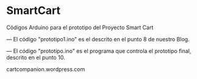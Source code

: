 # SmartCart



Códigos Arduino para el prototipo del Proyecto Smart Cart

— El código "prototipo1.ino" es el descrito en el punto 8 de nuestro Blog.

— El código "prototipo.ino" es el programa que controla el prototipo final, descrito en el punto 10.



cartcompanion.wordpress.com
